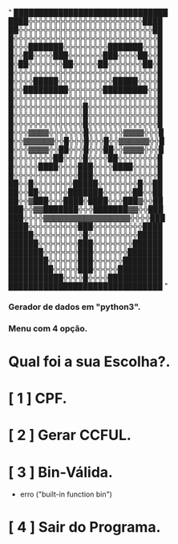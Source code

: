 " ███████████████████████████████
 ████╬╬╬╬╬╬╬╬╬╬╬╬╬╬╬╬╬╬╬╬╬╬╬████ 
 ██╬╬╬╬╬╬╬╬╬╬╬╬╬╬╬╬╬╬╬╬╬╬╬╬╬╬╬██
 █╬╬╬╬╬╬╬╬╬╬╬╬╬╬╬╬╬╬╬╬╬╬╬╬╬╬╬╬╬█
 █╬╬╬███████╬╬╬╬╬╬╬╬╬███████╬╬╬█
 █╬╬██╬╬╬╬███╬╬╬╬╬╬╬███╬╬╬╬██╬╬█
 █╬██╬╬╬╬╬╬╬██╬╬╬╬╬██╬╬╬╬╬╬╬██╬█
 █╬╬╬╬╬╬╬╬╬╬╬╬╬╬╬╬╬╬╬╬╬╬╬╬╬╬╬╬╬█
 █╬╬╬╬█████╬╬╬╬╬╬╬╬╬╬╬█████╬╬╬╬█
 █╬╬█████████╬╬╬╬╬╬╬█████████╬╬█
 █╬╬╬╬╬╬╬╬╬╬╬╬╬╬╬╬╬╬╬╬╬╬╬╬╬╬╬╬╬█
 █╬╬╬╬╬╬╬╬╬╬╬╬╬╬█╬╬╬╬╬╬╬╬╬╬╬╬╬╬█
 █╬╬╬╬╬╬╬╬╬╬╬╬╬╬█╬╬╬╬╬╬╬╬╬╬╬╬╬╬█
 █╬╬╬╬╬╬╬╬╬╬╬╬╬╬█╬╬╬╬╬╬╬╬╬╬╬╬╬╬█
 █╬╬╬▓▓▓▓╬╬╬╬╬╬╬█╬╬╬╬╬╬╬▓▓▓▓╬╬╬█
 █╬╬▓▓▓▓▓▓╬╬█╬╬╬█╬╬╬█╬╬▓▓▓▓▓▓╬╬█
 █╬╬╬▓▓▓▓╬╬██╬╬╬█╬╬╬██╬╬▓▓▓▓╬╬╬█
 █╬╬╬╬╬╬╬╬██╬╬╬╬█╬╬╬╬██╬╬╬╬╬╬╬╬█
 █╬╬╬╬╬████╬╬╬╬███╬╬╬╬████╬╬╬╬╬█
 █╬╬╬╬╬╬╬╬╬╬╬╬╬███╬╬╬╬╬╬╬╬╬╬╬╬╬█
 ██╬╬█╬╬╬╬╬╬╬╬█████╬╬╬╬╬╬╬╬█╬╬██
 ██╬╬██╬╬╬╬╬╬███████╬╬╬╬╬╬██╬╬██
 ██╬╬▓███╬╬╬████╬████╬╬╬███▓╬╬██
 ███╬╬▓▓███████╬╬╬███████▓▓╬╬███
 ███╬╬╬╬▓▓▓▓▓▓▓▓▓▓▓▓▓▓▓▓▓╬╬╬╬███
 ████╬╬╬╬╬╬╬╬╬╬███╬╬╬╬╬╬╬╬╬╬████
 █████╬╬╬╬╬╬╬╬╬╬█╬╬╬╬╬╬╬╬╬╬█████
 ██████╬╬╬╬╬╬╬╬███╬╬╬╬╬╬╬╬██████
 ███████╬╬╬╬╬╬╬███╬╬╬╬╬╬╬███████
 ████████╬╬╬╬╬╬███╬╬╬╬╬╬████████
 █████████╬╬╬╬╬███╬╬╬╬╬█████████
 ███████████╬╬╬╬█╬╬╬╬███████████
 ███████████████████████████████
 "

### Gerador de dados em "python3".  

### Menu com 4 opção.
# Qual foi a sua Escolha?.
# [ 1 ] CPF.
# [ 2 ] Gerar CCFUL.
# [  3 ] Bin-Válida.
 - erro ("built-in function bin")
# [  4 ] Sair do Programa.
